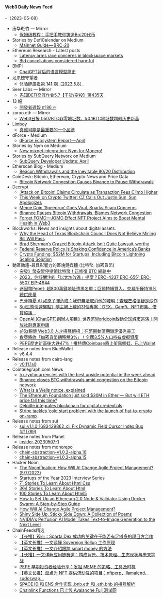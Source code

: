 #### Web3 Daily News Feed
-（2023-05-08）

- 唐华斑竹 — Mirror
  - [保姆级教程：手把手教你铸造Brc20代币](https://mirror.xyz/0x731644a15A2C445825F7Bd6002870c49B83bc859/uRklYY-kjNkk2sRzOQ7sNzr1bBTpzI7TjyW7w1wjiZM)
- Stories by DefiCalendar on Medium
  - [Mainnet Guide — BRC-20](https://medium.com/@CalendarDefi/mainnet-guide-brc-20-101b3565b98e?source=rss-4949be3a0c7a------2)
- Ethereum Research - Latest posts
  - [Latency arms race concerns in blockspace markets](https://ethresear.ch/t/latency-arms-race-concerns-in-blockspace-markets/14957/9)
  - [Bid cancellations considered harmful](https://ethresear.ch/t/bid-cancellations-considered-harmful/15500/2)
- BMPI
  - [ChatGPT背后的语言模型简史](https://www.bmpi.dev/dev/deep-learning/nlp-language-models/)
- 龙爪槐守望者
  - [体验碎周报第 141 期（2023.5.8）](https://www.ftium4.com/ux-weekly-141.html)
- Seer Labs — Mirror
  - [先知DEFI交互作业5.7【干货/空投】第435天](https://mirror.xyz/seerlabs.eth/y4vhsKV0CU2N1hrNV85b1NA3MWmehOCizDh3Y4Awf44)
- 13 報
  - [開發者週報 #186 🔥](https://www.ethanhuang13.com/p/186)
- zoroo.eth — Mirror
  - [Web3日报 0507BTC非零地址数、≥0.1BTC地址数均创历史新高](https://mirror.xyz/zoroo.eth/7foxQeHxzi68PrJgF2X1WDud_rfwW8minsnlGM5cXXo)
- Limboy
  - [真诚可能是最重要的一个品德](https://limboy.me/posts/sincerity/)
- dForce - Medium
  - [dForce Ecosystem Report — April](https://medium.com/dforcenet/dforce-ecosystem-report-april-afb7092b0f8d?source=rss----ed9dcd685d4a---4)
- Stories by Nym on Medium
  - [New mixnet integration: Nym for Monero!](https://blog.nymtech.net/new-mixnet-integration-nym-for-monero-f0a3068e803f?source=rss-31df456bf882------2)
- Stories by SubQuery Network on Medium
  - [SubQuery Developer Update: April](https://subquery.medium.com/subquery-developer-update-april-64939ca2e96b?source=rss-363112002081------2)
- Etherscan Blog - Medium
  - [Beacon Withdrawals and the Inevitable 80/20 Distribution](https://medium.com/etherscan-blog/beacon-withdrawals-and-the-inevitable-80-20-distribution-712928f9be8c?source=rss----3f7df27da979---4)
- CoinDesk: Bitcoin, Ethereum, Crypto News and Price Data
  - [Bitcoin Network Congestion Causes Binance to Pause Withdrawals](https://www.coindesk.com/markets/2023/05/07/bitcoin-network-congestion-causes-binance-to-pause-withdrawals/?utm_medium=referral&utm_source=rss&utm_campaign=headlines)
- Decrypt
  - ['Attack on Bitcoin’ Claims Circulate as Transaction Fees Climb Higher](https://decrypt.co/139259/bitcoin-ddos-ordinals-inscriptions-attack)
  - [This Week on Crypto Twitter: CZ Calls Out Justin Sun, Sun Apologizes](https://decrypt.co/139242/this-week-on-crypto-twitter-cz-calls-out-justin-sun-apologizes)
  - [Meme Coin ‘Speedrun’ Goes Viral, Sparks Scam Concerns](https://decrypt.co/139220/meme-coin-speedrun-goes-viral-sparks-scam-concerns)
  - [Binance Pauses Bitcoin Withdrawals, Blames Network Congestion](https://decrypt.co/139228/binance-pauses-bitcoin-withdrawals-blames-network-congestion)
  - [Forget FOMO—JOMO Effect NFT Project Aims to Boost Mental Health in Web3](https://decrypt.co/139147/joy-of-missing-out-nfts-to-launch-on-magic-eden-supporting-mental-health-through-digital-art)
- Blockworks: News and insights about digital assets.
  - [Why the Head of Texas Blockchain Council Does Not Believe Mining Bill Will Pass](https://blockworks.co/news/texas-blockchain-council-mining-bill)
  - [Brad Sherman’s Crazed Bitcoin Attack Isn’t Quite Lawsuit-worthy](https://blockworks.co/news/brad-sherman-bitcoin-tax-evaders)
  - [Federal Reserve Policy Is Shaking Confidence in America’s Banks](https://blockworks.co/news/federal-reserve-policy-confidence-banks)
  - [Crypto Funding: $52M for Startups, Including Bitcoin Lightning Scaling Solution](https://blockworks.co/news/crypto-funding-down-52m-startups)
- 動區動趨-最具影響力的區塊鏈媒體 (比特幣, 加密貨幣)
  - [突發》幣安暫停提領比特幣！正修復 BTC 網路中](https://www.blocktempo.com/binance-closed-bitcoin-withdrawals/)
  - [2023，你該關注的「以太坊改進」提案？ERC-4337 ERC-6551 ERC-5507 EIP-4844](https://www.blocktempo.com/2023-summarize-ethereum-upgrade-plan/)
  - [迷因幣Pepe》超800萬鎂地址遭黑名單；巨鯨持續買入、交易所僅持19%總供應量](https://www.blocktempo.com/a-users-pepe-address-was-blacklisted/)
  - [巴菲特憂 AI 如原子彈危險：我們無法取消他的發明！查理芒格懷疑是炒作](https://www.blocktempo.com/warren-buffett-compares-ai-to-atom-bomb/)
  - [Sui生態快速盤點》隨主網上線的31個專案：DEX、Gamfi、NFT市集、借貸協議…](https://www.blocktempo.com/first-batch-goes-online-on-sui-mainnet/)
  - [OpenAI (ChatGPT)創辦人項目》世界幣Worldcoin啟動全球城市巡演！開放社群專家申請](https://www.blocktempo.com/worldcoin-community-specialist-application-is-open/)
  - [a16z親傳 Web3.0 人才招募絕招：在幣圈動蕩期鎖定優秀員工](https://www.blocktempo.com/a16z-teaching-how-to-recruit-workers-of-web3/)
  - [肯亞將收「加密貨幣轉移稅3%」！全國8.5%人口持有虛擬資產](https://www.blocktempo.com/kenya-wants-to-tax-cryptocurrencies/)
  - [PEPE歷史新高後大跌47%！推特傳Coinbase將上架佩佩蛙、已上Wallet](https://www.blocktempo.com/pepe-price-plummeted-by-40/)
- Release notes from BlueWallet
  - [v6.4.4](https://github.com/BlueWallet/BlueWallet/releases/tag/v6.4.4)
- Release notes from cairo-lang
  - [v0.11.1a0](https://github.com/starkware-libs/cairo-lang/releases/tag/v0.11.1a0)
- Cointelegraph.com News
  - [5 cryptocurrencies with the best upside potential in the week ahead](https://cointelegraph.com/news/5-cryptocurrencies-with-the-best-upside-potential-in-the-week-ahead)
  - [Binance closes BTC withdrawals amid congestion on the Bitcoin network](https://cointelegraph.com/news/binance-closes-btc-withdrawals-amid-congestion-on-the-bitcoin-network)
  - [What is a Wells notice, explained](https://cointelegraph.com/explained/what-is-a-wells-notice-explained)
  - [The Ethereum Foundation just sold $30M in Ether — But will ETH price fall this time?](https://cointelegraph.com/news/the-ethereum-foundation-just-sold-30m-in-ether-but-will-eth-price-fall-this-time)
  - [Deloitte integrates blockchain for digital credentials](https://cointelegraph.com/news/deloitte-integrates-blockchain-for-digital-credentials)
  - [Stripe tackles ‘cold start problem’ with the launch of fiat-to-crypto on-ramp](https://cointelegraph.com/news/stripe-tackles-cold-start-problem-with-the-launch-of-fiat-to-crypto-onramp)
- Release notes from sui
  - [sui_v1.1.0_1683429862_ci: Fix Dynamic Field Cursor Index Bug (#11789)](https://github.com/MystenLabs/sui/releases/tag/sui_v1.1.0_1683429862_ci)
- Release notes from Planet
  - [insider-20230507-1](https://github.com/Planetable/Planet/releases/tag/insider-20230507-1)
- Release notes from monorepo
  - [chain-abstraction-v1.0.2-alpha.16](https://github.com/connext/monorepo/releases/tag/chain-abstraction-v1.0.2-alpha.16)
  - [chain-abstraction-v1.0.2-alpha.15](https://github.com/connext/monorepo/releases/tag/chain-abstraction-v1.0.2-alpha.15)
- Hacker Noon
  - [The Noonification: How Will AI Change Agile Project Management? (5/7/2023)](https://hackernoon.com/5-7-2023-noonification?source=rss)
  - [Startups of the Year 2023 Interview Series](https://hackernoon.com/startups-of-the-year-2023-interview-series?source=rss)
  - [71 Stories To Learn About Html Css](https://hackernoon.com/71-stories-to-learn-about-html-css?source=rss)
  - [364 Stories To Learn About Html](https://hackernoon.com/364-stories-to-learn-about-html?source=rss)
  - [100 Stories To Learn About Html5](https://hackernoon.com/100-stories-to-learn-about-html5?source=rss)
  - [How to Set Up an Ethereum 2.0 Node & Validator Using Docker Swarm: A Step-by-Step Guide](https://hackernoon.com/how-to-set-up-an-ethereum-20-node-and-validator-using-docker-swarm-a-step-by-step-guide?source=rss)
  - [How Will AI Change Agile Project Management?](https://hackernoon.com/how-will-ai-change-agile-project-management?source=rss)
  - [Shiny Side Up, Sticky Side Down: A Collection of Poems](https://hackernoon.com/shiny-side-up-sticky-side-down-a-collection-of-poems?source=rss)
  - [NVIDIA's Perfusion AI Model Takes Text-to-Image Generation to the Next Level](https://hackernoon.com/nvidias-perfusion-ai-model-takes-text-to-image-generation-to-the-next-level?source=rss)
- ChainFeeds精选
  - [【长推】观点：Sparta Dex 成功的关键在于能否有足够多的项目方合作](https://twitter.com/nintendodoomed/status/1655045007198531584)
  - [【英文长推】一文读懂 Sovereign Rollup 工作原理](https://twitter.com/doganeth_en/status/1655080845642702848)
  - [【英文长推】一文介绍跟踪 smart money 的方法](https://twitter.com/crypthoem/status/1654498629875376129)
  - [【长推】一文详解应用链赛道：构成背景、技术原理、生态现状与未来挑战](https://twitter.com/chasey_07/status/1654798316801081345)
  - [PEPE 早期投资者经验分享：发掘 MEME 的策略、工具及时机](https://www.panewslab.com/zh/articledetails/gyla3lyv.html)
  - [【英文长推】盘点为 NFT 提供流动性的项目：nftperp、llamalend、sudoswap...](https://twitter.com/flowslikeosmo/status/1654863614279573506)
  - [SPACE ID 和 ENS 合作实现 .bnb.eth 和 .eth.bnb 的相互解析](https://twitter.com/sid_bnb/status/1654350071939432448)
  - [Chainlink Functions 已上线 Avalanche Fuji 测试网](https://www.avax.network/blog/chainlink-functions-now-live-on-avalanche-fuji-helping-bring-the-worlds-apis-to-web3)
